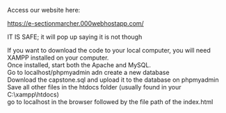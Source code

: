 Access our website here:

https://e-sectionmarcher.000webhostapp.com/

IT IS SAFE; it will pop up saying it is not though

If you want to download the code to your local computer, you will need XAMPP installed on your computer. 
<br>
Once installed, start both the Apache and MySQL.
<br>
Go to localhost/phpmyadmin adn create a new database
<br>
Download the capstone.sql and upload it to the database on phpmyadmin
<br>
Save all other files in the htdocs folder (usually found in your C:\xampp\htdocs)
<br>
go to localhost in the browser followed by the file path of the index.html 
